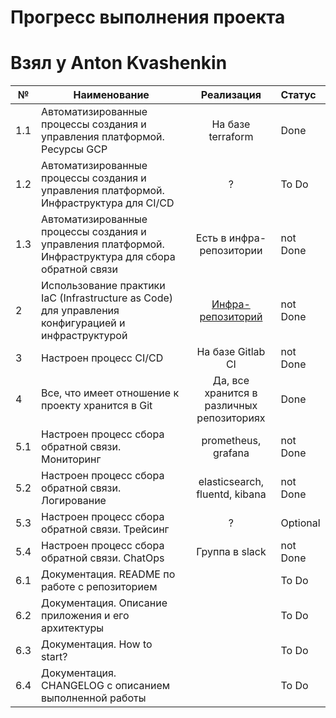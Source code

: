 # Прогресс выполнения проекта
# Взял у Anton Kvashenkin
|  №  | Наименование | Реализация | Статус |
| --- | ------------ |:----------:|:------ |
| 1.1 | Автоматизированные процессы создания и управления платформой. Ресурсы GCP | На базе terraform | Done |
| 1.2 | Автоматизированные процессы создания и управления платформой. Инфраструктура для CI/CD | ? | To Do |
| 1.3 | Автоматизированные процессы создания и управления платформой. Инфраструктура для сбора обратной связи | Есть в инфра-репозитории | not Done |
| 2 | Использование практики IaC (Infrastructure as Code) для управления конфигурацией и инфраструктурой | [Инфра-репозиторий](https://gitlab.jugatsu.xyz/search-engine/infra/) | not Done |
| 3 | Настроен процесс CI/CD | На базе Gitlab CI | not Done |
| 4 | Все, что имеет отношение к проекту хранится в Git | Да, все хранится в различных репозиториях | Done |
| 5.1 | Настроен процесс сбора обратной связи. Мониторинг | prometheus, grafana | not Done |
| 5.2 | Настроен процесс сбора обратной связи. Логирование | elasticsearch, fluentd, kibana | not Done |
| 5.3 | Настроен процесс сбора обратной связи. Трейсинг | ? | Optional |
| 5.4 | Настроен процесс сбора обратной связи. ChatOps | Группа в slack | not Done |
| 6.1 | Документация. README по работе с репозиторием |  | To Do |
| 6.2 | Документация. Описание приложения и его архитектуры |  | To Do |
| 6.3 | Документация. How to start? |  | To Do |
| 6.4 | Документация. CHANGELOG с описанием выполненной работы |  | To Do |
